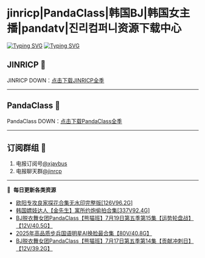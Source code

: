 # jinricp|PandaClass|韩国BJ|韩国女主播|pandatv|진리컴퍼니资源下载中心   
[![Typing SVG](https://readme-typing-svg.herokuapp.com?font=Fira+Code&pause=1000&center=true&vCenter=true&random=true&width=435&lines=所有链接都需要翻墙访问)](https://jinri-cp.neocities.org/free.html)
[![Typing SVG](https://readme-typing-svg.herokuapp.com?font=Fira+Code&pause=1000&center=true&vCenter=true&random=true&width=435&lines=点击进入福利资源下载中心)](https://pandaclass.neocities.org/)
## JINRICP 👋   
JINRICP DOWN：[点击下载JINRICP全季](https://mypikpak.com/s/VODz7HXQoqcX0UrvaXfDtFoPo1)
****
## PandaClass 💯   
PandaClass DOWN：[点击下载PandaClass全季](https://mypikpak.com/s/VOKOTZkoEnkyvCnELVSquM97o1)   
****
## 订阅群组 🔞
1. 电报订阅号[@xjavbus](https://t.me/xjavbus)
2. 电报聊天群[@jinrcp](https://t.me/jinrcp)
**** 
📕 &nbsp;**每日更新各类资源**
<!-- BLOG-POST-LIST:START -->
- [欧阳专攻良家探花合集无水印完整版[126V96.2G]](https://fuli.rulel.com/455.html)
- [韩国嫖妓达人【金先生】寓所约炮偷拍合集[337V92.4G]](https://fuli.rulel.com/454.html)
- [BJ脱衣舞女团PandaClass【熊猫班】7月19日第五季第15集【运势轮盘战】【12V/40.5G】](https://fuli.rulel.com/453.html)
- [2025年高品质步兵国语明星AI换脸最合集【80V/40.8G】](https://fuli.rulel.com/452.html)
- [BJ脱衣舞女团PandaClass【熊猫班】7月17日第五季第14集【贡献冲刺日】【12V/39.2G】](https://fuli.rulel.com/451.html)
<!-- BLOG-POST-LIST:END -->
